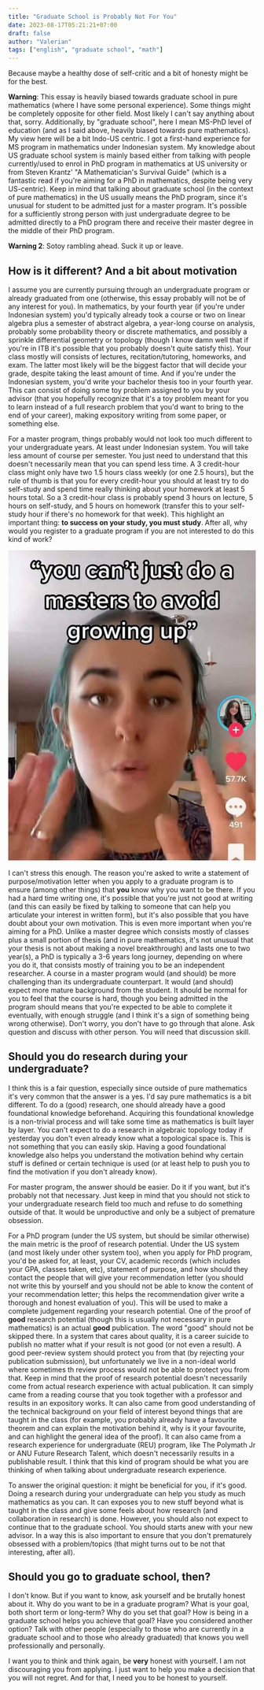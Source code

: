 ```yaml
---
title: "Graduate School is Probably Not For You"
date: 2023-08-17T05:21:21+07:00
draft: false
author: "Valerian"
tags: ["english", "graduate school", "math"]
---
```


Because maybe a healthy dose of self-critic and a bit of honesty might be for the best.

<!--more-->

**Warning**: This essay is heavily biased towards graduate school in pure mathematics (where I have some personal experience). Some things might be completely opposite for other field. Most likely I can't say anything about that, sorry. Additionally, by "graduate school", here I mean MS-PhD level of education (and as I said above, heavily biased towards pure mathematics). My view here will be a bit Indo-US centric. I got a first-hand experience for MS program in mathematics under Indonesian system. My knowledge about US graduate school system is mainly based either from talking with people currently/used to enrol in PhD program in mathematics at US university or from Steven Krantz' "A Mathematician's Survival Guide" (which is a fantastic read if you're aiming for a PhD in mathematics, despite being very US-centric). Keep in mind that talking about graduate school (in the context of pure mathematics) in the US usually means the PhD program, since it's unusual for student to be admitted just for a master program. It's possible for a sufficiently strong person with just undergraduate degree to be admitted directly to a PhD program there and receive their master degree in the middle of their PhD program.

**Warning 2**: Sotoy rambling ahead. Suck it up or leave.

## How is it different? And a bit about motivation

I assume you are currently pursuing through an undergraduate program or already graduated from one (otherwise, this essay probably will not be of any interest for you). In mathematics, by your fourth year (if you're under Indonesian system) you'd typically already took a course or two on linear algebra plus a semester of abstract algebra, a year-long course on analysis, probably some probability theory or discrete mathematics, and possibly a sprinkle differential geometry or topology (though I know damn well that if you're in ITB it's possible that you probably doesn't quite satisfy this). Your class mostly will consists of lectures, recitation/tutoring, homeworks, and exam. The latter most likely will be the biggest factor that will decide your grade, despite taking the least amount of time. And if you're under the Indonesian system, you'd write your bachelor thesis too in your fourth year. This can consist of doing some toy problem assigned to you by your advisor (that you hopefully recognize that it's a toy problem meant for you to learn instead of a full research problem that you'd want to bring to the end of your career), making expository writing from some paper, or something else.

For a master program, things probably would not look too much different to your undergraduate years. At least under Indonesian system. You will take less amount of course per semester. You just need to understand that this doesn't necessarily mean that you can spend less time. A 3 credit-hour class might only have two 1.5 hours class weekly (or one 2.5 hours), but the rule of thumb is that you for every credit-hour you should at least try to do self-study and spend time really thinking about your homework at least 5 hours total. So a 3 credit-hour class is probably spend 3 hours on lecture, 5 hours on self-study, and 5 hours on homework (transfer this to your self-study hour if there's no homework for that week). This highlight an important thing: **to success on your study, you must study**. After all, why would you register to a graduate program if you are not interested to do this kind of work?

![](/img/grow-up.jpg)

I can't stress this enough. The reason you're asked to write a statement of purpose/motivation letter when you apply to a graduate program is to ensure (among other things) that  **you** know why you want to be there. If you had a hard time writing one, it's possible that you're just not good at writing (and this can easily be fixed by talking to someone that can help you articulate your interest in written form), but it's also possible that you have doubt about your own motivation. This is even more important when you're aiming for a PhD. Unlike a master degree which consists mostly of classes plus a small portion of thesis (and in pure mathematics, it's not unusual that your thesis is not about making a novel breakthrough) and lasts one to two year(s), a PhD is typically a 3-6 years long journey, depending on where you do it, that consists mostly of training you to be an independent researcher. A course in a master program would (and should) be more challenging than its undergraduate counterpart. It would (and should) expect more mature background from the student. It should be normal for you to feel that the course is hard, though you being admitted in the program should means that you're expected to be able to complete it eventually, with enough struggle (and I think it's a sign of something being wrong otherwise). Don't worry, you don't have to go through that alone. Ask question and discuss with other person. You will need that discussion skill. 


## Should you do research during your undergraduate?

I think this is a fair question, especially since outside of pure mathematics it's very common that the answer is a yes. I'd say pure mathematics is a bit different. To do a (good) research, one should already have a good foundational knowledge beforehand. Acquiring this foundational knowledge is a non-trivial process and will take some time as mathematics is built layer by layer. You can't expect to do a research in algebraic topology today if yesterday you don't even already know what a topological space is. This is not something that you can easily skip. Having a good foundational knowledge also helps you understand the motivation behind why certain stuff is defined or certain technique is used (or at least help to push you to find the motivation if you don't already know). 

For master program, the answer should be easier. Do it if you want, but it's probably not that necessary. Just keep in mind that you should not stick to your undergraduate research field too much and refuse to do something outside of that. It would be unproductive and only be a subject of premature obsession.

For a PhD program (under the US system, but should be similar otherwise) the main metric is the proof of research potential. Under the US system (and most likely under other system too), when you apply for PhD program, you'd be asked for, at least, your CV, academic records (which includes your GPA, classes taken, etc), statement of purpose, and how should they contact the people that will give your recommendation letter (you should not write this by yourself and you should not be able to know the content of your recommendation letter; this helps the recommendation giver write a thorough and honest evaluation of you). This will be used to make a complete judgement regarding your research potential. One of the proof of **good** research potential (though this is usually not necessary in pure mathematics) is an actual **good** publication. The word "good" should not be skipped there. In a system that cares about quality, it is a career suicide to publish no matter what if your result is not good (or not even a result). A good peer-review system should protect you from that (by rejecting your publication submission), but unfortunately we live in a non-ideal world where sometimes th review process would not be able to protect you from that. Keep in mind that the proof of research potential doesn't necessarily come from actual research experience with actual publication. It can simply came from a reading course that you took together with a professor and results in an expository works. It can also came from good understanding of the technical background on your field of interest beyond things that are taught in the class (for example, you probably already have a favourite theorem and can explain the motivation behind it, why is it your favourite, and can highlight the general idea of the proof). It can also came from a research experience for undergraduate (REU) program, like The Polymath Jr or ANU Future Research Talent, which doesn't necessarily results in a publishable result. I think that this kind of program should be what you are thinking of when talking about undergraduate research experience.

To answer the original question: it might be beneficial for you, if it's good. Doing a research during your undergraduate can help you study as much mathematics as you can. It can exposes you to new stuff beyond what is taught in the class and give some feels about how research (and collaboration in research) is done. However, you should also not expect to continue that to the graduate school. You should starts anew with your new advisor. In a way this is also important to ensure that you don't prematurely obsessed with a problem/topics (that might turns out to be not that interesting, after all).


## Should you go to graduate school, then?

I don't know. But if you want to know, ask yourself and be brutally honest about it. Why do you want to be in a graduate program? What is your goal, both short term or long-term? Why do you set that goal? How is being in a graduate school helps you achieve that goal? Have you considered another option? Talk with other people (especially to those who are currently in a graduate school and to those who already graduated) that knows you well professionally and personally.

I want you to think and think again, be **very** honest with yourself. I am not discouraging you from applying. I just want to help you make a decision that you will not regret. And for that, I need you to be honest to yourself.